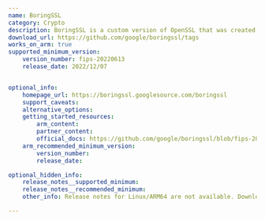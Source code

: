 ```yaml
---
name: BoringSSL
category: Crypto
description: BoringSSL is a custom version of OpenSSL that was created and maintained by Google.
download_url: https://github.com/google/boringssl/tags
works_on_arm: true
supported_minimum_version:
    version_number: fips-20220613
    release_date: 2022/12/07


optional_info:
    homepage_url: https://boringssl.googlesource.com/boringssl
    support_caveats:
    alternative_options:
    getting_started_resources:
        arm_content:
        partner_content:
        official_docs: https://github.com/google/boringssl/blob/fips-20220613/BUILDING.md#building
    arm_recommended_minimum_version:
        version_number:
        release_date:

optional_hidden_info:
    release_notes__supported_minimum:
    release_notes__recommended_minimum:
    other_info: Release notes for Linux/ARM64 are not available. Downloaded the tar from Git and built on Neoverse N1 as part of testing. Only the latest version (currently fips-20220613) gets built, following the steps for building mentioned [here](https://github.com/google/boringssl/blob/fips-20220613/BUILDING.md#building).

---
```

